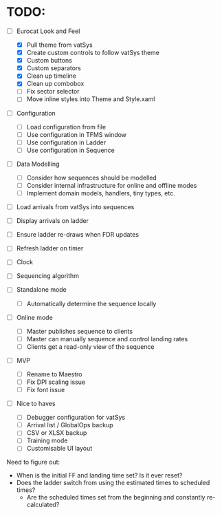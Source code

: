 # TODO:

- [ ] Eurocat Look and Feel
    - [X] Pull theme from vatSys
    - [X] Create custom controls to follow vatSys theme
    - [X] Custom buttons
    - [X] Custom separators
    - [X] Clean up timeline
    - [X] Clean up combobox
    - [ ] Fix sector selector
    - [ ] Move inline styles into Theme and Style.xaml

- [ ] Configuration
    - [ ] Load configuration from file
    - [ ] Use configuration in TFMS window
    - [ ] Use configuration in Ladder
    - [ ] Use configuration in Sequence

- [ ] Data Modelling
    - [ ] Consider how sequences should be modelled
    - [ ] Consider internal infrastructure for online and offline modes
    - [ ] Implement domain models, handlers, tiny types, etc.

- [ ] Load arrivals from vatSys into sequences
- [ ] Display arrivals on ladder
- [ ] Ensure ladder re-draws when FDR updates
- [ ] Refresh ladder on timer
- [ ] Clock

- [ ] Sequencing algorithm
- [ ] Standalone mode
    - [ ] Automatically determine the sequence locally
- [ ] Online mode
    - [ ] Master publishes sequence to clients
    - [ ] Master can manually sequence and control landing rates
    - [ ] Clients get a read-only view of the sequence

- [ ] MVP
    - [ ] Rename to Maestro
    - [ ] Fix DPI scaling issue
    - [ ] Fix font issue

- [ ] Nice to haves
    - [ ] Debugger configuration for vatSys
    - [ ] Arrival list / GlobalOps backup
    - [ ] CSV or XLSX backup
    - [ ] Training mode
    - [ ] Customisable UI layout

Need to figure out:
- When is the initial FF and landing time set? Is it ever reset?
- Does the ladder switch from using the estimated times to scheduled times?
    - Are the scheduled times set from the beginning and constantly re-calculated?
    